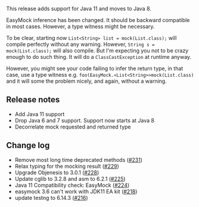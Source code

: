 This release adds support for Java 11 and moves to Java 8.

EasyMock inference has been changed. It should be backward compatible in most cases. However,
a type witness might be necessary.

To be clear, starting now `List<String> list = mock(List.class);` will compile perfectly without
any warning. However, `String s = mock(List.class);` will also compile. But I'm expecting you
not to be crazy enough to do such thing. It will do a `ClassCastException` at runtime anyway.

However, you might see your code failing to infer the return type, in that case, use a type
witness e.g. `foo(EasyMock.<List<String>>mock(List.class)` and it will some the problem nicely,
and again, without a warning.

Release notes
-------------
* Add Java 11 support
* Drop Java 6 and 7 support. Support now starts at Java 8
* Decorrelate mock requested and returned type

Change log
----------
* Remove most long time deprecated methods ([#231](https://github.com/easymock/easymock/issues/231))
* Relax typing for the mocking result ([#229](https://github.com/easymock/easymock/issues/229))
* Upgrade Objenesis to 3.0.1 ([#228](https://github.com/easymock/easymock/issues/228))
* Update cglib to 3.2.8 and asm to 6.2.1 ([#225](https://github.com/easymock/easymock/pull/225))
* Java 11 Compatibility check: EasyMock ([#224](https://github.com/easymock/easymock/issues/224))
* easymock 3.6 can't work with JDK11 EA kit ([#218](https://github.com/easymock/easymock/issues/218))
* update testng to 6.14.3 ([#216](https://github.com/easymock/easymock/pull/216))
